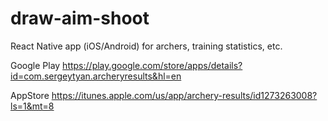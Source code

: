 # draw-aim-shoot
React Native app (iOS/Android) for archers, training statistics, etc.

Google Play https://play.google.com/store/apps/details?id=com.sergeytyan.archeryresults&hl=en

AppStore https://itunes.apple.com/us/app/archery-results/id1273263008?ls=1&mt=8 
